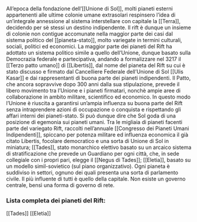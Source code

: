 All’epoca della fondazione dell’[[Unione di Sol]], molti pianeti esterni appartenenti alle ultime colonie umane extrasolari respinsero l’idea di un’integrale annessione al sistema interstellare con capitale la [[Terra]], decidendo per sè stessi un destino indipendente. Il rift è dunque un insieme di colonie non contigue accomunate nella maggior parte dei casi dal sistema politico del [[pianeta-stato]], molto variegate in termini culturali, sociali, politici ed economici. La maggior parte dei pianeti del Rift ha adottato un sistema politico simile a quello dell’Unione, dunque basato sulla Democrazia federale e partecipativa, andando a formalizzare nel 3217 il [[Terzo patto umano]] di [[Libertis]], dal nome del pianeta del Rift su cui è stato discusso e firmato dal Cancelliere Federale dell’Unione di Sol [[Ulis Kasar]] e dai rappresentanti di buona parte dei pianeti indipendenti. Il Patto, che ancora sopravvive dopo 300 anni dalla sua stipulazione, prevede il libero movimento tra l’Unione e i pianeti firmatari, nonchè ampie aree di collaborazione in ambito militare, scientifico ed economico. In questo modo l’Unione è riuscita a garantirsi un’ampia influenza su buona parte del Rift senza intraprendere azioni di occupazione o conquista e rispettando gli affari interni dei pianeti-stato. Si può dunque dire che Sol goda di una posizione di egemonia sui pianeti umani.
Tra le migliaia di pianeti facenti parte del variegato Rift, raccolti nell’annuale [[Congresso dei Pianeti Umani Indipendenti]], spiccano per potenza militare ed influenza economica il già citato Libertis, focolare democratico e una sorta di Unione di Sol in miniatura; [[Tades]], stato monarchico elettivo basato su un arcaico sistema di stratificazione che prevede un Guardiano per ogni città, che, in sede collegiale con i propri pari, elegge il [[Negus di Tades]]; [[Eletia]], basato su un modello simil-sovietico (sul piano organizzativo). Ogni pianeta è suddiviso in settori, ognuno dei quali presenta una sorta di parlamento civile. Il più influente di tutti è quello della capitale. Non esiste un governo centrale, bensì una forma di governo di rete.

### Lista completa dei pianeti del Rift:
[[Tades]]
[[Eletia]]
